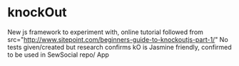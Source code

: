 # knockOut

New js framework to experiment with, online tutorial followed from src="http://www.sitepoint.com/beginners-guide-to-knockoutjs-part-1/"
No tests given/created but research confirms kO is Jasmine friendly, confirmed to be used in SewSocial repo/ App
